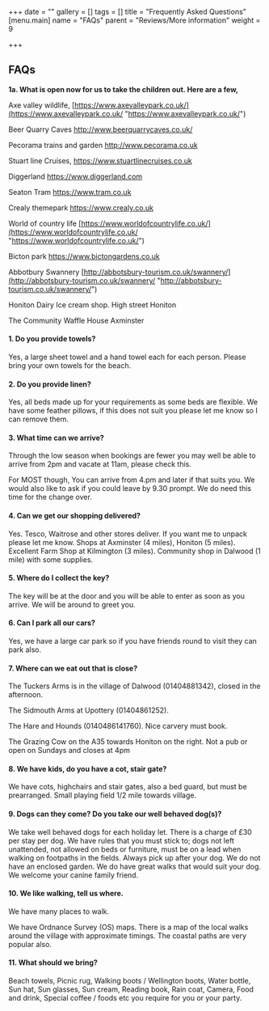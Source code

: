+++
date = ""
gallery = []
tags = []
title = "Frequently Asked Questions"
[menu.main]
name = "FAQs"
parent = "Reviews/More information"
weight = 9

+++
## FAQs

**1a. What is open now for us to take the children out. Here are a few,**

Axe valley wildlife, [https://www.axevalleypark.co.uk/](https://www.axevalleypark.co.uk/ "https://www.axevalleypark.co.uk/")

Beer Quarry Caves http://www.beerquarrycaves.co.uk/

Pecorama trains and garden http://www.pecorama.co.uk

Stuart line Cruises, https://www.stuartlinecruises.co.uk

Diggerland  https://www.diggerland.com

Seaton Tram https://www.tram.co.uk

Crealy themepark  https://www.crealy.co.uk

World of country life   [https://www.worldofcountrylife.co.uk/](https://www.worldofcountrylife.co.uk/ "https://www.worldofcountrylife.co.uk/")

Bicton park    https://www.bictongardens.co.uk

Abbotbury Swannery    [http://abbotsbury-tourism.co.uk/swannery/](http://abbotsbury-tourism.co.uk/swannery/ "http://abbotsbury-tourism.co.uk/swannery/")

Honiton Dairy Ice cream shop. High street Honiton

The Community Waffle House Axminster

#### 1. Do you provide towels?

Yes, a large sheet towel and a hand towel each for each person. Please bring your own towels for the beach.

#### 2. Do you provide linen?

Yes, all beds made up for your requirements as some beds are flexible. We have some feather pillows, if this does not suit you please let me know so I can remove them.

#### 3. What time can we arrive?

Through the low season when bookings are fewer you may well be able to arrive from 2pm and vacate at 11am, please check this.

For MOST though, You can arrive from   4.pm and later if that suits you.   We would also like to ask if you could leave by 9.30 prompt. We do need this time for the change over.

#### 4. Can we get our shopping delivered?

Yes. Tesco, Waitrose and other stores deliver. If you want me to unpack please let me know.  Shops at Axminster (4 miles), Honiton (5 miles). Excellent Farm Shop at Kilmington (3 miles). Community shop in Dalwood (1 mile) with some supplies.

#### 5. Where do I collect the key?

The key will be at the door and you will be able to enter as soon as you arrive. We will be around to greet you.

#### 6. Can I park all our cars?

Yes, we have a large car park so if you have friends round to visit they can park also.

#### 7. Where can we eat out that is close?

The Tuckers Arms is in the village of Dalwood (01404881342), closed in the afternoon.

The Sidmouth Arms at Upottery (01404861252).

The Hare and Hounds (0140486141760). Nice carvery must book.

The Grazing Cow on the A35 towards Honiton on the right. Not a pub or open on Sundays and closes at 4pm

#### 8. We have kids, do you have a cot, stair gate?

We have cots, highchairs and stair gates, also a bed guard, but must be prearranged. Small playing field 1/2 mile towards village.

#### 9. Dogs can they come? Do you take our well behaved dog(s)?

We take well behaved dogs for each holiday let.  There is a charge of £30 per stay per dog. We have rules that you must stick to; dogs not left unattended, not allowed on beds or furniture, must be on a lead when walking on footpaths in the fields. Always pick up after your dog. We do not have an enclosed garden. We do have great walks that would suit your dog. We welcome your canine family friend.

#### 10. We like walking, tell us where.

We have many places to walk.

We have Ordnance Survey (OS) maps. There is a map of the local walks around the village with approximate timings. The coastal paths are very popular also.

#### 11. What should we bring?

Beach towels, Picnic rug, Walking boots / Wellington boots, Water bottle, Sun hat, Sun glasses, Sun cream, Reading book, Rain coat, Camera, Food and drink, Special coffee / foods etc you require for you or your party.